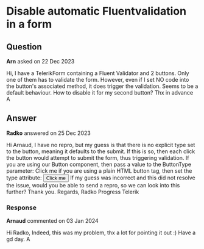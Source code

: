 # Disable automatic Fluentvalidation in a form

## Question

**Arn** asked on 22 Dec 2023

Hi, I have a TelerikForm containing a Fluent Validator and 2 buttons. Only one of them has to validate the form. However, even if I set NO code into the button's associated method, it does trigger the validation. Seems to be a default behaviour. How to disable it for my second button? Thx in advance A

## Answer

**Radko** answered on 25 Dec 2023

Hi Arnaud, I have no repro, but my guess is that there is no explicit type set to the button, meaning it defaults to the submit. If this is so, then each click the button would attempt to submit the form, thus triggering validation. If you are using our Button component, then pass a value to the ButtonType parameter: <TelerikButton ButtonType="ButtonType.Button " OnClick="@ClickHandler"> Click me </TelerikButton> if you are using a plain HTML button tag, then set the type attribute: <button type="button"> Click me </button> If my guess was incorrect and this did not resolve the issue, would you be able to send a repro, so we can look into this further? Thank you. Regards, Radko Progress Telerik

### Response

**Arnaud** commented on 03 Jan 2024

Hi Radko, Indeed, this was my problem, thx a lot for pointing it out :) Have a gd day. A
